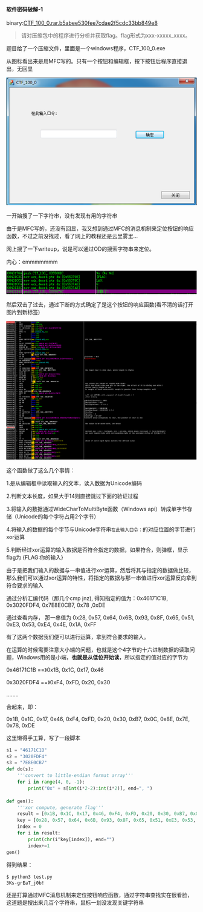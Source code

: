 #### 软件密码破解-1

binary:[CTF_100_0.rar.b5abee530fee7cdae2f5cdc33bb849e8](http://ctf.leaflxh.com:3000/Jarvis/reverse/CTF_100_0.rar.b5abee530fee7cdae2f5cdc33bb849e8)

> 请对压缩包中的程序进行分析并获取flag。flag形式为xxx-xxxxx_xxxx。



题目给了一个压缩文件，里面是一个windows程序，CTF_100_0.exe

从图标看出来是用MFC写的。只有一个按钮和编辑框，按下按钮后程序直接退出，无回显

![软件截图](imgs/软件密码破解-1-软件截图.png)

一开始搜了一下字符串，没有发现有用的字符串

由于是MFC写的，还没有回显，我又想到通过MFC的消息机制来定位按钮的响应函数，不过之前没找过，看了网上的教程还是云里雾里...

网上搜了一下writeup，说是可以通过OD的搜索字符串来定位。

内心：emmmmmmm

![搜索字符串](imgs/软件密码破解-1-字符串定位函数.png)

然后双击了过去，通过下断的方式确定了是这个按钮的响应函数(看不清的话打开图片到新标签)

![按钮响应函数分析](imgs/软件密码破解-1-响应函数分析.png)

这个函数做了这么几个事情：

1.是从编辑框中读取输入的文本，读入数据为Unicode编码

2.判断文本长度，如果大于14则直接跳过下面的验证过程

3.将输入的数据通过WideCharToMultiByte函数（Windows api）转成单字节存储（Unicode的每个字符占用2个字节）

4.将输入的数据的每个字节与Unicode字符串`在此输入口令：`的对应位置的字节进行xor运算

5.判断经过xor运算的输入数据是否符合指定的数据，如果符合，则弹框，显示flag为 {FLAG:你的输入}



由于是把我们输入的数据与一串值进行xor运算，然后将其与指定的数据做比较，那么我们可以通过xor运算的特性，将指定的数据与那一串值进行xor运算反向拿到符合要求的输入



通过分析汇编代码（那几个cmp jnz), 得知指定的值为：0x46171C1B,  0x3020FDF4, 0x7E8E0CB7, 0x78 ,0xDE

通过查看内存， 那一串值为 0x28, 0x57, 0x64, 0x6B, 0x93, 0x8F, 0x65, 0x51, 0xE3, 0x53, 0xE4, 0x4E, 0x1A, 0xFF



有了这两个数据我们便可以进行运算，拿到符合要求的输入。



在运算的时候需要注意大小端的问题，也就是这个4字节的十六进制数据的读取问题，Windows用的是小端，**也就是从低位开始读**，所以指定的值对应的字节为

0x46171C1B ==》0x1B, 0x1C, 0x17, 0x46

0x3020FDF4 ==》0xF4, 0xFD, 0x20, 0x30

........

合起来，即：

0x1B, 0x1C, 0x17, 0x46, 0xF4, 0xFD, 0x20, 0x30, 0xB7, 0x0C, 0x8E, 0x7E, 0x78, 0xDE

这里懒得手工算，写了一段脚本

```python
s1 = "46171C1B"
s2 = "3020FDF4"
s3 = "7E8E0CB7"
def do(s):
    '''convert to little-endian format array'''
    for i in range(4, 0, -1):
        print("0x" + s[int(i*2-2):int(i*2)], end=", ")

def gen():
    '''xor compute, generate flag'''
    result = [0x1B, 0x1C, 0x17, 0x46, 0xF4, 0xFD, 0x20, 0x30, 0xB7, 0x0C, 0x8E, 0x7E, 0x78, 0xDE]
    key = [0x28, 0x57, 0x64, 0x6B, 0x93, 0x8F, 0x65, 0x51, 0xE3, 0x53, 0xE4, 0x4E, 0x1A, 0xFF]
    index = 0
    for i in result:
        print(chr(i^key[index]), end="")
        index+=1
gen()


```

得到结果：

```
$ python3 test.py
3Ks-grEaT_j0b!
```



还是打算通过MFC消息机制来定位按钮响应函数，通过字符串查找实在很看脸，这道题是搜出来几百个字符串，鼠标一划没发现关键字符串